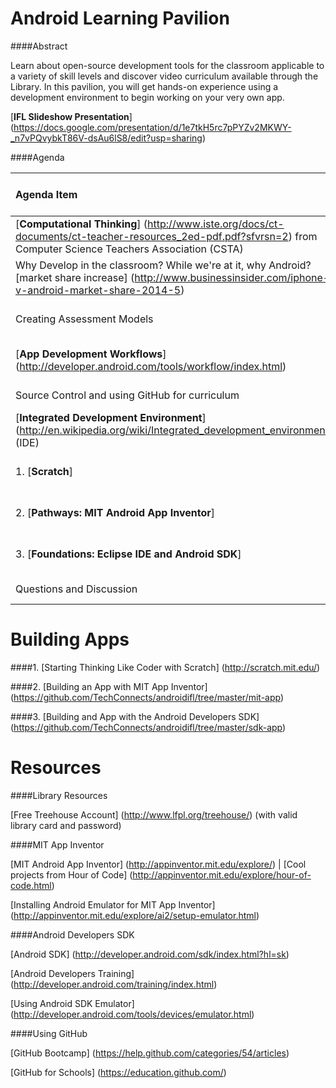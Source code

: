 Android Learning Pavilion
==========

####Abstract

Learn about open-source development tools for the classroom applicable to a variety of skill levels and discover video curriculum available through the Library. In this pavilion, you will get hands-on experience using a development environment to begin working on your very own app.   

[**IFL Slideshow Presentation**] (https://docs.google.com/presentation/d/1e7tkH5rc7pPYZv2MKWY-_n7vPQvybkT86V-dsAu6lS8/edit?usp=sharing)


####Agenda 

|**Agenda Item**| Time 75 min |
|:---------------|:-----------------:|
| [**Computational Thinking**] (http://www.iste.org/docs/ct-documents/ct-teacher-resources_2ed-pdf.pdf?sfvrsn=2) from Computer Science Teachers Association (CSTA) | Extra |
| Why Develop in the classroom?  While we're at it, why Android? [market share increase] (http://www.businessinsider.com/iphone-v-android-market-share-2014-5)| 5 - 10 min |
|Creating Assessment Models | 5 - 10 min |
| [**App Development Workflows**] (http://developer.android.com/tools/workflow/index.html) |  5 - 10 min|
| Source Control and using GitHub for curriculum | 10 min |
| [**Integrated Development Environment**] (http://en.wikipedia.org/wiki/Integrated_development_environment) (IDE) | 5 - 10 min|
| 1. [**Scratch**]  | 5 - 10 min|
| 2. [**Pathways: MIT Android App Inventor**] | 5 - 10 min|
| 3. [**Foundations: Eclipse IDE and Android SDK**] | 5 - 10 min |
| Questions and Discussion | 10 min |

Building Apps
=====

####1. [Starting Thinking Like  Coder with Scratch] (http://scratch.mit.edu/)

####2. [Building an App with MIT App Inventor] (https://github.com/TechConnects/androidifl/tree/master/mit-app)

####3. [Building and App with the Android Developers SDK] (https://github.com/TechConnects/androidifl/tree/master/sdk-app)

Resources
=========

####Library Resources

[Free Treehouse Account] (http://www.lfpl.org/treehouse/) (with valid library card and password)

####MIT App Inventor

[MIT Android App Inventor] (http://appinventor.mit.edu/explore/) | [Cool projects from Hour of Code] (http://appinventor.mit.edu/explore/hour-of-code.html)

[Installing Android Emulator for MIT App Inventor] (http://appinventor.mit.edu/explore/ai2/setup-emulator.html)

####Android Developers SDK

[Android SDK] (http://developer.android.com/sdk/index.html?hl=sk)

[Android Developers Training] (http://developer.android.com/training/index.html)

[Using Android SDK Emulator] (http://developer.android.com/tools/devices/emulator.html)

####Using GitHub

[GitHub Bootcamp] (https://help.github.com/categories/54/articles)
 
[GitHub for Schools] (https://education.github.com/)



